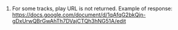 1. For some tracks, play URL is not returned. Example of response: https://docs.google.com/document/d/1qAfqG2bkQjn-gDxUrwQBrGwAhTh7DVajCTQh3hNG51A/edit